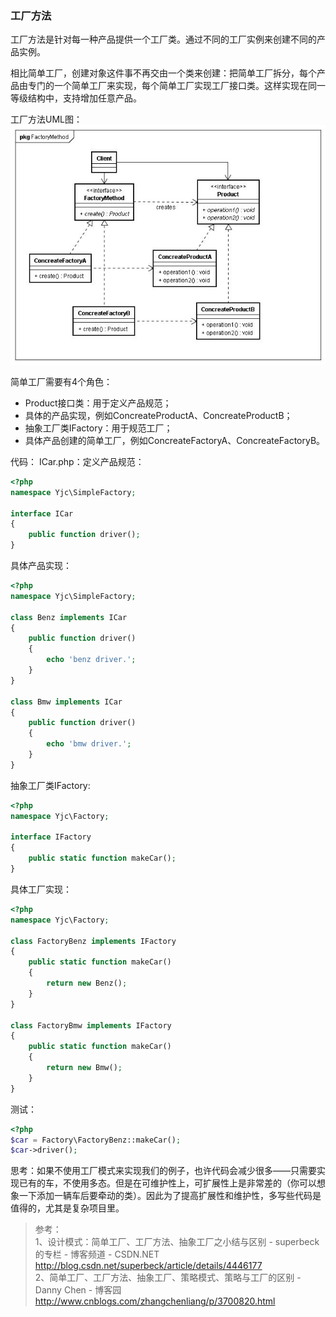 ### 工厂方法

工厂方法是针对每一种产品提供一个工厂类。通过不同的工厂实例来创建不同的产品实例。

相比简单工厂，创建对象这件事不再交由一个类来创建：把简单工厂拆分，每个产品由专门的一个简单工厂来实现，每个简单工厂实现工厂接口类。这样实现在同一等级结构中，支持增加任意产品。

工厂方法UML图：  
![](../img/842506804.png)


简单工厂需要有4个角色：

- Product接口类：用于定义产品规范；
- 具体的产品实现，例如ConcreateProductA、ConcreateProductB；
- 抽象工厂类IFactory：用于规范工厂；
- 具体产品创建的简单工厂，例如ConcreateFactoryA、ConcreateFactoryB。

代码：
ICar.php：定义产品规范：
```php
<?php
namespace Yjc\SimpleFactory;

interface ICar
{
    public function driver();
}
```

具体产品实现：
```php
<?php
namespace Yjc\SimpleFactory;

class Benz implements ICar
{
    public function driver()
    {
        echo 'benz driver.';
    }
}

class Bmw implements ICar
{
    public function driver()
    {
        echo 'bmw driver.';
    }
}
```

抽象工厂类IFactory:
```php
<?php
namespace Yjc\Factory;

interface IFactory
{
    public static function makeCar();
}
```

具体工厂实现：
```php
<?php
namespace Yjc\Factory;

class FactoryBenz implements IFactory
{
    public static function makeCar()
    {
        return new Benz();
    }
}

class FactoryBmw implements IFactory
{
    public static function makeCar()
    {
        return new Bmw();
    }
}
```

测试：
```php
<?php
$car = Factory\FactoryBenz::makeCar();
$car->driver();
```

思考：如果不使用工厂模式来实现我们的例子，也许代码会减少很多——只需要实现已有的车，不使用多态。但是在可维护性上，可扩展性上是非常差的（你可以想象一下添加一辆车后要牵动的类）。因此为了提高扩展性和维护性，多写些代码是值得的，尤其是复杂项目里。

>参考：  
1、设计模式：简单工厂、工厂方法、抽象工厂之小结与区别 - superbeck的专栏 - 博客频道 - CSDN.NET  
http://blog.csdn.net/superbeck/article/details/4446177  
2、简单工厂、工厂方法、抽象工厂、策略模式、策略与工厂的区别 - Danny Chen - 博客园  
http://www.cnblogs.com/zhangchenliang/p/3700820.html  
